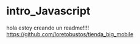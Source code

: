 # intro_Javascript
hola
estoy creando un readme!!!!
https://github.com/loretobustos/tienda_big_mobile
